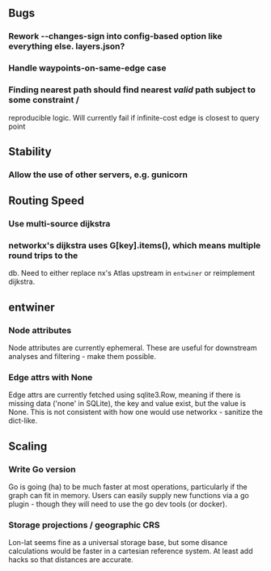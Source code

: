## Bugs

### Rework --changes-sign into config-based option like everything else. layers.json?

### Handle waypoints-on-same-edge case

### Finding nearest path should find nearest *valid* path subject to some constraint /
reproducible logic. Will currently fail if infinite-cost edge is closest to query point

## Stability

### Allow the use of other servers, e.g. gunicorn

## Routing Speed

### Use multi-source dijkstra

### networkx's dijkstra uses G[key].items(), which means multiple round trips to the
db. Need to either replace nx's Atlas upstream in `entwiner` or reimplement dijkstra.

## entwiner

### Node attributes

Node attributes are currently ephemeral. These are useful for downstream analyses and
filtering - make them possible.

### Edge attrs with None

Edge attrs are currently fetched using sqlite3.Row, meaning if there is missing data
('none' in SQLite), the key and value exist, but the value is None. This is not
consistent with how one would use networkx - sanitize the dict-like.

## Scaling

### Write Go version

Go is going (ha) to be much faster at most operations, particularly if the graph can
fit in memory. Users can easily supply new functions via a go plugin - though they
will need to use the go dev tools (or docker).

### Storage projections / geographic CRS

Lon-lat seems fine as a universal storage base, but some disance calculations would be
faster in a cartesian reference system. At least add hacks so that distances are
accurate.
